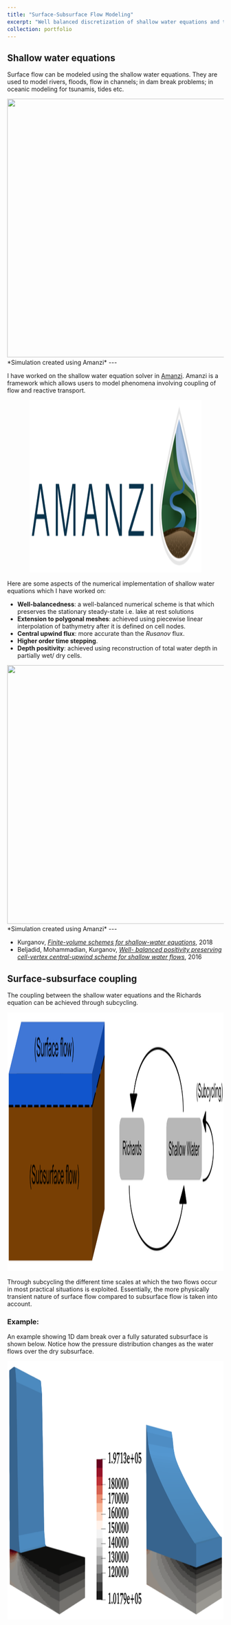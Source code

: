 ```yaml
---
title: "Surface-Subsurface Flow Modeling"
excerpt: "Well balanced discretization of shallow water equations and their coupling with subsurface flow.<br/><img src='/images/SW_img.png' width='500' height='500'>"
collection: portfolio
---
```


## Shallow water equations

Surface flow can be modeled using the shallow water equations. They are used to model rivers, floods, flow in channels; in dam break problems; in oceanic modeling for tsunamis, tides etc.

<div class='wrapper' align='center'>
<section>
    <img id='gif-click' src='/images/SW2.gif'  width='600' height='600'/>
</section>
</div>
*Simulation created using Amanzi*
---

I have worked on the shallow water equation solver in [Amanzi](https://github.com/amanzi/amanzi). ​Amanzi is a framework which allows users to model phenomena involving coupling of flow and reactive transport. ​ 

<div align='center'>
<img src='/images/AmanziLogo.png' width='400' height='400'>
</div>
  
Here are some aspects of the numerical implementation of shallow water equations which I have worked on:
- **Well-balancedness**: a well-balanced numerical scheme is that which preserves the stationary steady-state i.e. lake at rest solutions
- **Extension to polygonal meshes**: achieved using piecewise linear interpolation of bathymetry after it is defined on cell nodes.
- **Central upwind flux**: more accurate than the *Rusanov* flux.
- **Higher order time stepping**.
- **Depth positivity**: achieved using reconstruction of total water depth in partially wet/ dry cells.

<div class='wrapper' align='center'>
<section>
    <img id='gif-click' src='/images/SW.gif'  width='600' height='600'/>
</section>
</div>
*Simulation created using Amanzi*
---

- Kurganov, [*Finite-volume schemes for shallow-water equations*](https://www.semanticscholar.org/paper/Finite-volume-schemes-for-shallow-water-equations-Kurganov/0919165796fb0929c8fd316d159d1ad2b39664a7), 2018
- Beljadid, Mohammadian, Kurganov, [*Well- balanced positivity preserving cell-vertex central-upwind scheme for shallow water flows*](https://www.infona.pl/resource/bwmeta1.element.elsevier-32db18a1-2c8c-3ba6-8723-6cfa3e616926), 2016

## Surface-subsurface coupling

The coupling between the shallow water equations and the Richards equation can be achieved through subcycling.

<div align='center'>
<img src='/images/SurfaceSubsurfaceCoupling1.png' width='600' height='600'>
</div>

Through subcycling the different time scales at which the two flows occur in most practical situations is exploited. Essentially, the more physically transient nature of surface flow compared to subsurface flow is taken into account.

### Example:

An example showing 1D dam break over a fully saturated subsurface is shown below. Notice how the pressure distribution changes as the water flows over the dry subsurface.

<div align='center'>
<img src='/images/SurfaceSubsurfaceDamBreak.png' width='600' height='600'>
</div>
